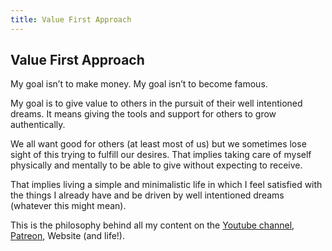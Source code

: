 ```yaml
---
title: Value First Approach
---
```



## Value First Approach

My goal isn’t to make money. My goal isn’t to become famous. 

My goal is to give value to others in the pursuit of their well intentioned dreams. It means giving the tools and support for others to grow authentically. 

We all want good for others (at least most of us) but we sometimes lose sight of this trying to fulfill our desires. That implies taking care of myself physically and mentally to be able to give without expecting to receive.

That implies living a simple and minimalistic life in which I feel satisfied with the things I already have and be driven by well intentioned dreams (whatever this might mean). 

This is the philosophy behind all my content on the [Youtube channel](https://www.youtube.com/@TiBO_Uke), [Patreon](patreon), Website (and life!). 
 